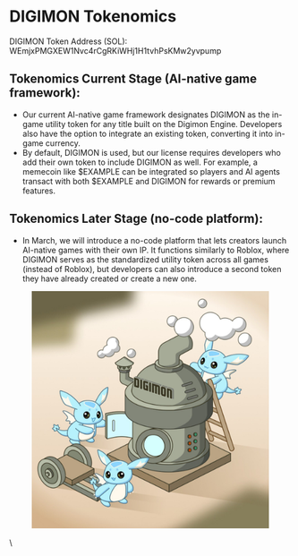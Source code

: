 # DIGIMON Tokenomics

DIGIMON Token Address (SOL): WEmjxPMGXEW1Nvc4rCgRKiWHj1H1tvhPsKMw2yvpump



## Tokenomics Current Stage (AI-native game framework):

* Our current AI-native game framework designates DIGIMON as the in-game utility token for any title built on the Digimon Engine. Developers also have the option to integrate an existing token, converting it into in-game currency.
* By default, DIGIMON is used, but our license requires developers who add their own token to include DIGIMON as well. For example, a memecoin like $EXAMPLE can be integrated so players and AI agents transact with both $EXAMPLE and DIGIMON for rewards or premium features.

## Tokenomics Later Stage (no-code platform):

* In March, we will introduce a no-code platform that lets creators launch AI-native games with their own IP. It functions similarly to Roblox, where DIGIMON serves as the standardized utility token across all games (instead of Roblox), but developers can also introduce a second token they have already created or create a new one.

<figure><img src="../.gitbook/assets/Digimon Engine.jpg" alt=""><figcaption></figcaption></figure>

\
